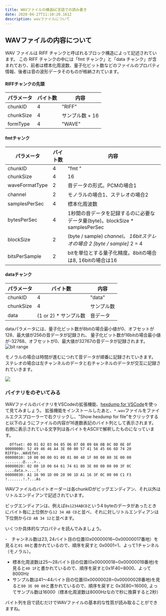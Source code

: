 ```yaml
---
title: WAVファイルの構造&C言語での読み書き
date: 2020-04-27T11:10:20.161Z
description: wavファイルについて
---
```

## WAVファイルの内容について

WAV ファイルは RIFF チャンクと呼ばれるブロック構造によって記述されています。 この RIFF チャンクの中には「fmt チャンク」と「data チャンク」が含まれており、前者は標本化周波数、量子化ビット数などのファイルのプロパティ情報、後者は音の波形データそのものが格納されています。

#### RIFFチャンクの先頭

| パラメータ     | バイト数 | 内容         |
|-----------|------|------------|
| chunkID   | 4    | "RIFF"     |
| chunkSize | 4    | サンプル数 + 16 |
| formType  | 4    | "WAVE"     |

#### fmtチャンク

| パラメータ          | バイト数 | 内容                                                                 |
|----------------|------|--------------------------------------------------------------------|
| chunkID        | 4    | "fmt "                                                             |
| chunkSize      | 4    | 16                                                                 |
| waveFormatType | 2    | 音データの形式。PCMの場合1                                                    |
| channel        | 2    | モノラルの場合1、ステレオの場合2                                                  |
| samplesPerSec  | 4    | 標本化周波数                                                             |
| bytesPerSec    | 4    | 1秒間の音データを記録するのに必要なデータ量(byte)。blockSize * samplesPerSec             |
| blockSize      | 2    | (byte / sample)  *channel。 16bitステレオの場合 2 \[byte / sample]*  2 = 4 |
| bitsPerSample  | 2    | bitを単位とする量子化精度。8bitの場合は8, 16bitの場合は16                              |

#### dataチャンク

| パラメータ     | バイト数             | 内容     |
|-----------|------------------|--------|
| chunkID   | 4                | "data" |
| chunkSize | 4                | サンプル数  |
| data      | (1 or 2) * サンプル数 | 音データ   |

dataパラメータには、量子化ビット数が8bitの場合最小値が0、オフセットが128、最大値が256の音データが記録され、 量子化ビット数が16bitの場合最小値が-32768、オフセットが0、最大値が32767の音データが記録されます。
![bit range](/img/bit_range.png)

モノラルの場合は時間が進むにつれて音データが順番に記録されていきます。 ステレオの場合は左チャンネルのデータと右チャンネルのデータが交互に記録されていきます。

![](/img/wave_block.svg)

### バイナリをのぞいてみる
WAVファイルのバイナリをVSCodeの拡張機能、[hexdump for VSCode](https://marketplace.visualstudio.com/items?itemName=slevesque.vscode-hexdump)を使って見てみましょう。
拡張機能をインストールしたあと、`*.wav`ファイルをファイルエクスプローラーで右クリックし、"Show hexdump for file"をクリックすると以下のようにファイルの内容が16進数表記のバイト列として表示されます。
右側に表示されている文字列は各バイトをASCIIで解釈したものになっています。
```
  Offset: 00 01 02 03 04 05 06 07 08 09 0A 0B 0C 0D 0E 0F 	
00000000: 52 49 46 46 A4 3E 00 00 57 41 56 45 66 6D 74 20    RIFF$>..WAVEfmt.
00000010: 10 00 00 00 01 00 01 00 40 1F 00 00 80 3E 00 00    ........@....>..
00000020: 02 00 10 00 64 61 74 61 80 3E 00 00 00 00 3F 0C    ....data.>....?.
00000030: A1 16 90 1D 00 20 90 1D A1 16 3F 0C 00 00 C1 F3    !.......!.?...As
```
WAVファイルのバイトオーダーは各chunkIDがビッグエンディアン、それ以外はリトルエンディアンで記述されています。

ビッグエンディアンは、例えば`0x1234ABCD`という4 byteのデータがあったときにバイト毎に上位側から`12 34 AB CD`と並べ、それに対しリトルエンディアンは下位側から`CD AB 34 12`と並べます。

いくつか具体的なプロパティを読んでみましょう。

-　チャンネル数は23, 24バイト目の位置(0x00000016~0x00000017番地）を見ると`01 00`と書かれているので、順序を戻すと
0x0001=1、よって1チャンネル（モノラル）。
- 標本化周波数は25〜28バイト目の位置(0x00000018~0x0000001B番地)を見ると`40 1F`と書かれているので、順序を戻すと0x1F40=8000、よって8000Hz
- サンプル数は41〜44バイト目の位置(0x00000028~0x0000002B番地)を見ると`80 3E 00 00`と書かれているので、順序を戻すと
0x3E80=16000, よってサンプル数は16000（標本化周波数は8000Hzなので秒に換算すると2秒）

バイト列を目で読むだけでWAVファイルの基本的な性質が読み取ることができますね。